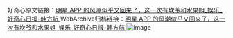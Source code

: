 好奇心原文链接：[明星 APP 的风潮似乎又回来了，这一次有坎爷和水果姐_娱乐_好奇心日报-韩方航 ](https://www.qdaily.com/articles/12415.html)
WebArchive归档链接：[明星 APP 的风潮似乎又回来了，这一次有坎爷和水果姐_娱乐_好奇心日报-韩方航 ](http://web.archive.org/web/20190623172718/https://www.qdaily.com/articles/12415.html)
![image](http://ww3.sinaimg.cn/large/007d5XDply1g3wjr4yvtuj30u030h1kx)